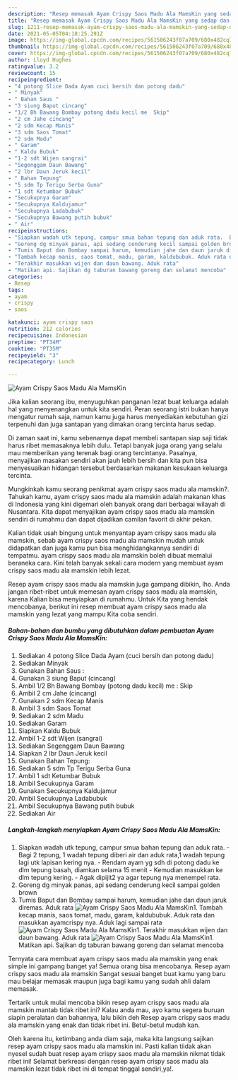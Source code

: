 ```yaml
---
description: "Resep memasak Ayam Crispy Saos Madu Ala MamsKin yang sedap dan Mudah Dibuat"
title: "Resep memasak Ayam Crispy Saos Madu Ala MamsKin yang sedap dan Mudah Dibuat"
slug: 1211-resep-memasak-ayam-crispy-saos-madu-ala-mamskin-yang-sedap-dan-mudah-dibuat
date: 2021-05-05T04:18:25.291Z
image: https://img-global.cpcdn.com/recipes/561506243f07a709/680x482cq70/ayam-crispy-saos-madu-ala-mamskin-foto-resep-utama.jpg
thumbnail: https://img-global.cpcdn.com/recipes/561506243f07a709/680x482cq70/ayam-crispy-saos-madu-ala-mamskin-foto-resep-utama.jpg
cover: https://img-global.cpcdn.com/recipes/561506243f07a709/680x482cq70/ayam-crispy-saos-madu-ala-mamskin-foto-resep-utama.jpg
author: Lloyd Hughes
ratingvalue: 3.2
reviewcount: 15
recipeingredient:
- "4 potong Slice Dada Ayam cuci bersih dan potong dadu"
- " Minyak"
- " Bahan Saus "
- "3 siung Baput cincang"
- "1/2 Bh Bawang Bombay potong dadu kecil me  Skip"
- "2 cm Jahe cincang"
- "2 sdm Kecap Manis"
- "3 sdm Saos Tomat"
- "2 sdm Madu"
- " Garam"
- " Kaldu Bubuk"
- "1-2 sdt Wijen sangrai"
- "Segenggam Daun Bawang"
- "2 lbr Daun Jeruk kecil"
- " Bahan Tepung"
- "5 sdm Tp Terigu Serba Guna"
- "1 sdt Ketumbar Bubuk"
- "Secukupnya Garam"
- "Secukupnya Kaldujamur"
- "Secukupnya Ladabubuk"
- "Secukupnya Bawang putih bubuk"
- " Air"
recipeinstructions:
- "Siapkan wadah utk tepung, campur smua bahan tepung dan aduk rata.  Bagi 2 tepung, 1 wadah tepung diberi air dan aduk rata,1 wadah tepung lagi utk lapisan kering nya. Rendam ayam yg sdh di potong dadu ke dlm tepung basah, diamkan selama 15 menit Kemudian masukkan ke dlm tepung kering. Agak dipijit2 ya agar tepung nya menempel rata."
- "Goreng dg minyak panas, api sedang cenderung kecil sampai golden brown"
- "Tumis Baput dan Bombay sampai harum, kemudian jahe dan daun jaruk diremas. Aduk rata"
- "Tambah kecap manis, saos tomat, madu, garam, kaldububuk. Aduk rata dan masukkan ayamcrispy nya. Aduk lagi sampai rata"
- "Terakhir masukkan wijen dan daun bawang. Aduk rata"
- "Matikan api. Sajikan dg taburan bawang goreng dan selamat mencoba"
categories:
- Resep
tags:
- ayam
- crispy
- saos

katakunci: ayam crispy saos 
nutrition: 212 calories
recipecuisine: Indonesian
preptime: "PT34M"
cooktime: "PT35M"
recipeyield: "3"
recipecategory: Lunch

---
```



![Ayam Crispy Saos Madu Ala MamsKin](https://img-global.cpcdn.com/recipes/561506243f07a709/680x482cq70/ayam-crispy-saos-madu-ala-mamskin-foto-resep-utama.jpg)

Jika kalian seorang ibu, menyuguhkan panganan lezat buat keluarga adalah hal yang menyenangkan untuk kita sendiri. Peran seorang istri bukan hanya mengatur rumah saja, namun kamu juga harus menyediakan kebutuhan gizi terpenuhi dan juga santapan yang dimakan orang tercinta harus sedap.

Di zaman  saat ini, kamu sebenarnya dapat membeli santapan siap saji tidak harus ribet memasaknya lebih dulu. Tetapi banyak juga orang yang selalu mau memberikan yang terenak bagi orang tercintanya. Pasalnya, menyajikan masakan sendiri akan jauh lebih bersih dan kita pun bisa menyesuaikan hidangan tersebut berdasarkan makanan kesukaan keluarga tercinta. 



Mungkinkah kamu seorang penikmat ayam crispy saos madu ala mamskin?. Tahukah kamu, ayam crispy saos madu ala mamskin adalah makanan khas di Indonesia yang kini digemari oleh banyak orang dari berbagai wilayah di Nusantara. Kita dapat menyajikan ayam crispy saos madu ala mamskin sendiri di rumahmu dan dapat dijadikan camilan favorit di akhir pekan.

Kalian tidak usah bingung untuk menyantap ayam crispy saos madu ala mamskin, sebab ayam crispy saos madu ala mamskin mudah untuk didapatkan dan juga kamu pun bisa menghidangkannya sendiri di tempatmu. ayam crispy saos madu ala mamskin boleh dibuat memalui beraneka cara. Kini telah banyak sekali cara modern yang membuat ayam crispy saos madu ala mamskin lebih lezat.

Resep ayam crispy saos madu ala mamskin juga gampang dibikin, lho. Anda jangan ribet-ribet untuk memesan ayam crispy saos madu ala mamskin, karena Kalian bisa menyiapkan di rumahmu. Untuk Kita yang hendak mencobanya, berikut ini resep membuat ayam crispy saos madu ala mamskin yang lezat yang mampu Kita coba sendiri.

<!--inarticleads1-->

##### Bahan-bahan dan bumbu yang dibutuhkan dalam pembuatan Ayam Crispy Saos Madu Ala MamsKin:

1. Sediakan 4 potong Slice Dada Ayam (cuci bersih dan potong dadu)
1. Sediakan  Minyak
1. Gunakan  Bahan Saus :
1. Gunakan 3 siung Baput (cincang)
1. Ambil 1/2 Bh Bawang Bombay (potong dadu kecil) me : Skip
1. Ambil 2 cm Jahe (cincang)
1. Gunakan 2 sdm Kecap Manis
1. Ambil 3 sdm Saos Tomat
1. Sediakan 2 sdm Madu
1. Sediakan  Garam
1. Siapkan  Kaldu Bubuk
1. Ambil 1-2 sdt Wijen (sangrai)
1. Sediakan Segenggam Daun Bawang
1. Siapkan 2 lbr Daun Jeruk kecil
1. Gunakan  Bahan Tepung:
1. Sediakan 5 sdm Tp Terigu Serba Guna
1. Ambil 1 sdt Ketumbar Bubuk
1. Ambil Secukupnya Garam
1. Gunakan Secukupnya Kaldujamur
1. Ambil Secukupnya Ladabubuk
1. Ambil Secukupnya Bawang putih bubuk
1. Sediakan  Air




<!--inarticleads2-->

##### Langkah-langkah menyiapkan Ayam Crispy Saos Madu Ala MamsKin:

1. Siapkan wadah utk tepung, campur smua bahan tepung dan aduk rata.  - Bagi 2 tepung, 1 wadah tepung diberi air dan aduk rata,1 wadah tepung lagi utk lapisan kering nya. - Rendam ayam yg sdh di potong dadu ke dlm tepung basah, diamkan selama 15 menit - Kemudian masukkan ke dlm tepung kering. - Agak dipijit2 ya agar tepung nya menempel rata.
1. Goreng dg minyak panas, api sedang cenderung kecil sampai golden brown
1. Tumis Baput dan Bombay sampai harum, kemudian jahe dan daun jaruk diremas. Aduk rata
<img src="//assets-global.cpcdn.com/assets/icons/button_play-2c75c40dde080a61004c1f40b05d8f140eaff45d7e9e6481dc71c63d2e7c4909.png" alt="Ayam Crispy Saos Madu Ala MamsKin">1. Tambah kecap manis, saos tomat, madu, garam, kaldububuk. Aduk rata dan masukkan ayamcrispy nya. Aduk lagi sampai rata
<img src="//assets-global.cpcdn.com/assets/icons/button_play-2c75c40dde080a61004c1f40b05d8f140eaff45d7e9e6481dc71c63d2e7c4909.png" alt="Ayam Crispy Saos Madu Ala MamsKin">1. Terakhir masukkan wijen dan daun bawang. Aduk rata
<img src="//assets-global.cpcdn.com/assets/icons/button_play-2c75c40dde080a61004c1f40b05d8f140eaff45d7e9e6481dc71c63d2e7c4909.png" alt="Ayam Crispy Saos Madu Ala MamsKin">1. Matikan api. Sajikan dg taburan bawang goreng dan selamat mencoba




Ternyata cara membuat ayam crispy saos madu ala mamskin yang enak simple ini gampang banget ya! Semua orang bisa mencobanya. Resep ayam crispy saos madu ala mamskin Sangat sesuai banget buat kamu yang baru mau belajar memasak maupun juga bagi kamu yang sudah ahli dalam memasak.

Tertarik untuk mulai mencoba bikin resep ayam crispy saos madu ala mamskin mantab tidak ribet ini? Kalau anda mau, ayo kamu segera buruan siapin peralatan dan bahannya, lalu bikin deh Resep ayam crispy saos madu ala mamskin yang enak dan tidak ribet ini. Betul-betul mudah kan. 

Oleh karena itu, ketimbang anda diam saja, maka kita langsung sajikan resep ayam crispy saos madu ala mamskin ini. Pasti kalian tiidak akan nyesel sudah buat resep ayam crispy saos madu ala mamskin nikmat tidak ribet ini! Selamat berkreasi dengan resep ayam crispy saos madu ala mamskin lezat tidak ribet ini di tempat tinggal sendiri,ya!.

